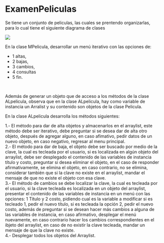 # ExamenPeliculas
Se tiene un conjunto de peliculas, las cuales se prentendo organizarlas, para lo cual tiene el siguiente diagrama de clases

<img src='https://user-images.githubusercontent.com/46289656/100534039-a9672580-31d0-11eb-9202-e002d7eb4c49.png'>

En la clase MPelicula, desarrollar un menú iterativo con las opciones de: 
- 1 altas, 
- 2 bajas, 
- 3 cambios, 
- 4 consultas 
- 5 fin.
<br>

Además de generar un objeto que de acceso a los métodos de la clase ALpelicula, observa que en la clase ALpelicula, hay como variable de instancia un Arralist y su contenido son objetos de la clase Pelicula.

En la clase ALpelicula desarrolla los métodos siguientes:

1.- El método para dar de alta objetos y almacenarlos en el arraylist, este método debe ser iterativo, debe preguntar si se desea dar de alta otro objeto, después de agregar alguno, en caso afimativo, pedir datos de un nuevo objeto, en caso negativo, regresar al menu principal.
<br>
2.- El método para dar de baja, el objeto debe ser buscado por medio de la clave, la cual es tecleada por el usuario, si es localizada en algún objeto del arraylist, debe ser desplegado el contenido de las variables de instancia título y costo, preguntar si desea eliminar el objeto, en el caso de responder afirmativamente, se elimina el objeto, en caso contrario, no se elimina, considerar también que si la clave no existe en el arraylist, mandar el mensaje de que no existe el objeto con esa clave.
<br>
3.- El método de cambios se debe localizar la clave, la cual es tecleada por el usuario, si la clave tecleada es localizada en un objeto del arraylist, presentar el contenido de las variables de instancia en un menú con las opciones: 1 Título y 2 costo, pidiendo cual es la variable a modificar si es tecleado 1, pedir el nuevo título, si es tecleada la opción 2, pedir el nuevo costo, además de preguntar si se desean hacer más cambios a alguna de las variables de instancia, en caso afirmativo, desplegar el menú nuevamente, en caso contrario hacer los cambios correspondientes en el ibjeto del arraylist, en caso de no existir la clave tecleada, mandar un mensaje de que la clave no existe.
<br>
4.- Desplegar todos los objetos del Arraylist.
